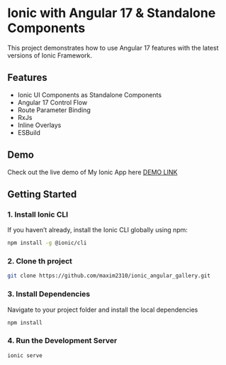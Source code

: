 # Ionic with Angular 17 & Standalone Components

This project demonstrates how to use Angular 17 features with the latest versions of Ionic Framework.

## Features

- Ionic UI Components as Standalone Components
- Angular 17 Control Flow
- Route Parameter Binding
- RxJs
- Inline Overlays
- ESBuild

## Demo
Check out the live demo of My Ionic App here  [DEMO LINK](https://maxim2310.github.io/ionic_angular_gallery/)


## Getting Started

### 1. Install Ionic CLI

If you haven’t already, install the Ionic CLI globally using npm:

```bash
npm install -g @ionic/cli
```

### 2. Clone th project

```bash
git clone https://github.com/maxim2310/ionic_angular_gallery.git
```

### 3. Install Dependencies

Navigate to your project folder and install the local dependencies

```bash
npm install
```

### 4. Run the Development Server

```bash
ionic serve
```

